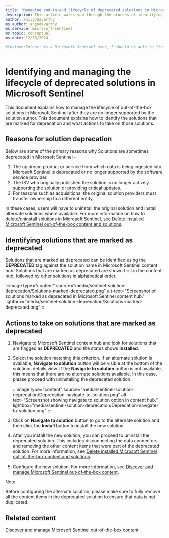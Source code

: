 ```yaml
---
title: 'Managing end-to-end lifecycle of deprecated solutions in Microsoft Sentinel'
description: This article walks you through the process of identifying derprecated solutions in Microsoft Sentinel and managing the lifecycle of these solutions.
author: anilgodavarthy
ms.author: angodavarthy
ms.service: microsoft-sentinel
ms.topic: conceptual 
ms.date: 12/30/2024

#CustomerIntent: As a Microsoft Sentinel user, I should be able to find and manage the lifecycle deprecated solutions in Microsoft Sentinel so that I can always have the latest updates.
---
```


# Identifying and managing the lifecycle of deprecated solutions in Microsoft Sentinel

This document explains how to manage the lifecycle of out-of-the-box solutions in Microsoft Sentinel after they are no longer supported by the solution author. This document explains how to identify the solutions that are marked for deprecation and what actions to take on those solutions. 

## Reasons for solution deprecation
Below are some of the primary reasons why Solutions are sometimes deprecated in Microsoft Sentinel  - 
1. The upstream product or service from which data is being ingested into Microsoft Sentinel is deprecated or no longer supported by the software service provider.
1. The ISV who originally published the solution is no longer actively supporting the solution or providing critical updates.
1. For reasons such as acquisitions, the original solution providers must transfer ownership to a different entity.

In these cases, users will have to uninstall the original solution and install alternate solutions where available. For more information on how to delete/uninstall solutions in Microsoft Sentinel, see [Delete installed Microsoft Sentinel out-of-the-box content and solutions](/azure/sentinel/sentinel-solutions-delete).

## Identifying solutions that are marked as deprecated
Solutions that are marked as deprecated can be identified using the **DEPRECATED** tag against the solution name in Microsoft Sentinel content hub. Solutions that are marked as deprecated are shown first in the content hub, followed by other solutions in alphabetical order.

   :::image type="content" source="media/sentinel-solution-deprecation/Solutions-marked-deprecated.png" alt-text="Screenshot of solutions marked as deprecated in Microsoft Sentinel content hub." lightbox="media/sentinel-solution-deprecation/Solutions-marked-deprecated.png":::   

## Actions to take on solutions that are marked as deprecated
1. Navigate to Microsoft Sentinel content hub and look for solutions that are flagged as **DEPRECATED** and the status shows **Installed**.
1. Select the solution matching this criterion. If an alternate solution is available, **Navigate to solution** button will be visible at the bottom of the solutions details view. If the **Navigate to solution** button is not available, this means that there are no alternate solutions available. In this case, please proceed with uninstalling the deprecated solution.

   :::image type="content" source="media/sentinel-solution-deprecation/Deprecation-navigate-to-solution.png" alt-text="Screenshot showing navigate to solution option in content hub." lightbox="media/sentinel-solution-deprecation/Deprecation-navigate-to-solution.png" :::   

1. Click on **Navigate to solution** button to go to the alternate solution and then click the **Install** button to install the new solution.  
1. After you install the new solution, you can proceed to uninstall the deprecated solution. This includes disconnecting the data connectors and removing the other content items that were part of the deprecated solution. For more information, see [Delete installed Microsoft Sentinel out-of-the-box content and solutions](/azure/sentinel/sentinel-solutions-delete).
1. Configure the new solution. For more information, see [Discover and manage Microsoft Sentinel out-of-the-box content](/azure/sentinel/sentinel-solutions-deploy?tabs=azure-portal#discover-content).

> [!NOTE]
> Before configuring the alternate solution, please make sure to fully remove all the content items in the deprecated solution to ensure that data is not duplicated.

## Related content

[Discover and manage Microsoft Sentinel out-of-the-box content](/azure/sentinel/sentinel-solutions-deploy?tabs=azure-portal#discover-content)